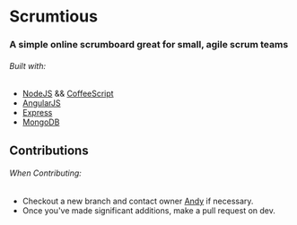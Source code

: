 # Scrumtious
### A simple online scrumboard great for small, agile scrum teams

###### Built with:
- [NodeJS](https://nodejs.org/) && [CoffeeScript](http://coffeescript.org/)
- [AngularJS](https://angularjs.org/)
- [Express](http://expressjs.com/)
- [MongoDB](https://www.mongodb.org/)

## Contributions
###### When Contributing:
- Checkout a new branch and contact owner [Andy](https://andrewdbooth.me) if necessary.
- Once you've made significant additions, make a pull request on dev.

